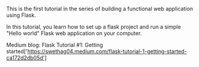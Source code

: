 This is the first tutorial in the series of building a functional web application using Flask.

In this tutorial, you learn how to set up a flask project and run a simple "Hello world"  Flask web application on your computer.

Medium blog: Flask Tutorial #1: Getting started['https://swethag04.medium.com/flask-tutorial-1-getting-started-ca172d2db05d']
